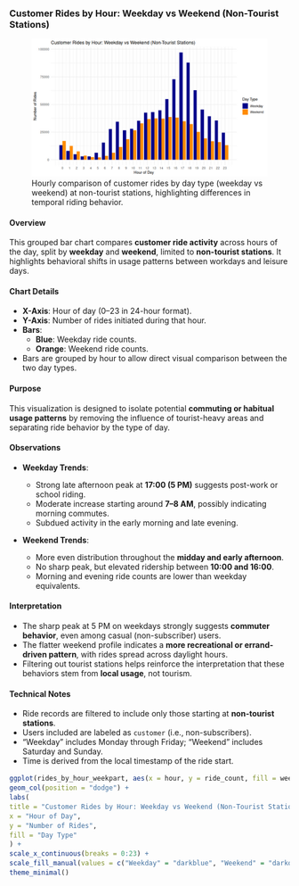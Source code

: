 ### Customer Rides by Hour: Weekday vs Weekend (Non-Tourist Stations)

<figure class="float-right">
  <a href="../images/Non-Tourist_Customer_Rides_by_Hour_Weekday_vs_Weekend.png" target="_blank" title="Select image to open full sized chart">
  <img src="../images/thumbnails/Non-Tourist_Customer_Rides_by_Hour_Weekday_vs_Weekend.png" alt="Grouped bar chart comparing hourly customer rides on weekdays and weekends at non-tourist stations. Weekday rides peak sharply at 5 PM while weekend rides are more evenly distributed across the midday hours.">
  </a>
  <figcaption>
  Hourly comparison of customer rides by day type (weekday vs weekend) at non-tourist stations, highlighting differences in temporal riding behavior.
  </figcaption>
</figure>

#### Overview

This grouped bar chart compares **customer ride activity** across hours of the day, split by **weekday** and **weekend**, limited to **non-tourist stations**. It highlights behavioral shifts in usage patterns between workdays and leisure days.

#### Chart Details

- **X-Axis**: Hour of day (0–23 in 24-hour format).
- **Y-Axis**: Number of rides initiated during that hour.
- **Bars**:
  - **Blue**: Weekday ride counts.
  - **Orange**: Weekend ride counts.
- Bars are grouped by hour to allow direct visual comparison between the two day types.

#### Purpose

This visualization is designed to isolate potential **commuting or habitual usage patterns** by removing the influence of tourist-heavy areas and separating ride behavior by the type of day.

#### Observations

- **Weekday Trends**:
  - Strong late afternoon peak at **17:00 (5 PM)** suggests post-work or school riding.
  - Moderate increase starting around **7–8 AM**, possibly indicating morning commutes.
  - Subdued activity in the early morning and late evening.

- **Weekend Trends**:
  - More even distribution throughout the **midday and early afternoon**.
  - No sharp peak, but elevated ridership between **10:00 and 16:00**.
  - Morning and evening ride counts are lower than weekday equivalents.

#### Interpretation

- The sharp peak at 5 PM on weekdays strongly suggests **commuter behavior**, even among casual (non-subscriber) users.
- The flatter weekend profile indicates a **more recreational or errand-driven pattern**, with rides spread across daylight hours.
- Filtering out tourist stations helps reinforce the interpretation that these behaviors stem from **local usage**, not tourism.

#### Technical Notes

- Ride records are filtered to include only those starting at **non-tourist stations**.
- Users included are labeled as `customer` (i.e., non-subscribers).
- “Weekday” includes Monday through Friday; “Weekend” includes Saturday and Sunday.
- Time is derived from the local timestamp of the ride start.


```R
ggplot(rides_by_hour_weekpart, aes(x = hour, y = ride_count, fill = week_part)) +
geom_col(position = "dodge") +
labs(
title = "Customer Rides by Hour: Weekday vs Weekend (Non-Tourist Stations)",
x = "Hour of Day",
y = "Number of Rides",
fill = "Day Type"
) +
scale_x_continuous(breaks = 0:23) +
scale_fill_manual(values = c("Weekday" = "darkblue", "Weekend" = "darkorange")) +
theme_minimal()
```

<br style="clear: both;"></br>

